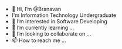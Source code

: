 - 👋 Hi, I’m @Branavan 
- I'm Information Technology Undergraduate 
- 👀 I’m interested in Software Developing 
- 🌱 I’m currently learning ...
- 💞️ I’m looking to collaborate on ...
- 📫 How to reach me ...

<!---
it20269920/it20269920 is a ✨ special ✨ repository because its `README.md` (this file) appears on your GitHub profile.
You can click the Preview link to take a look at your changes.
--->

